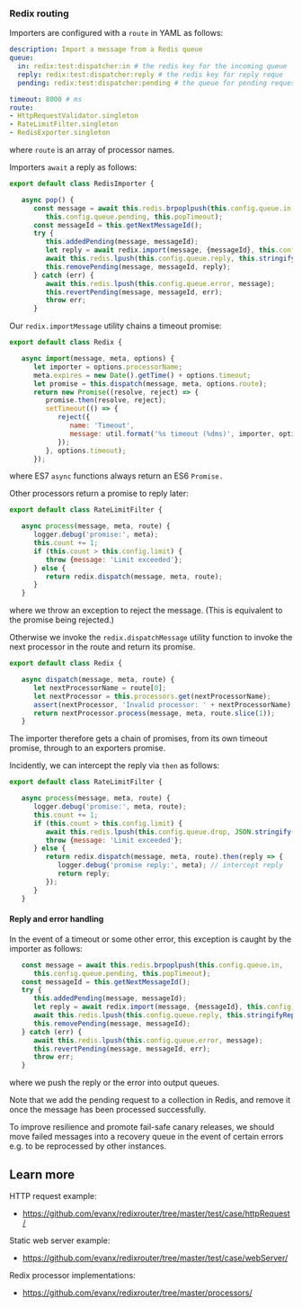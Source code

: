 ### Redix routing

Importers are configured with a `route` in YAML as follows:
```yaml
description: Import a message from a Redis queue
queue:
  in: redix:test:dispatcher:in # the redis key for the incoming queue
  reply: redix:test:dispatcher:reply # the redis key for reply reque
  pending: redix:test:dispatcher:pending # the queue for pending requests

timeout: 8000 # ms
route:
- HttpRequestValidator.singleton
- RateLimitFilter.singleton
- RedisExporter.singleton
```
where `route` is an array of processor names.

Importers `await` a reply as follows:
```javascript
export default class RedisImporter {

   async pop() {
      const message = await this.redis.brpoplpush(this.config.queue.in,
         this.config.queue.pending, this.popTimeout);
      const messageId = this.getNextMessageId();
      try {
         this.addedPending(message, messageId);
         let reply = await redix.import(message, {messageId}, this.config);
         await this.redis.lpush(this.config.queue.reply, this.stringifyReply(reply));
         this.removePending(message, messageId, reply);
      } catch (err) {
         await this.redis.lpush(this.config.queue.error, message);
         this.revertPending(message, messageId, err);
         throw err;
      }
```

Our `redix.importMessage` utility chains a timeout promise:
```javascript
export default class Redix {

   async import(message, meta, options) {
      let importer = options.processorName;
      meta.expires = new Date().getTime() + options.timeout;
      let promise = this.dispatch(message, meta, options.route);
      return new Promise((resolve, reject) => {
         promise.then(resolve, reject);
         setTimeout(() => {
            reject({
               name: 'Timeout',
               message: util.format('%s timeout (%dms)', importer, options.timeout)
            });
         }, options.timeout);
      });
```
where ES7 `async` functions always return an ES6 `Promise.`

Other processors return a promise to reply later:
```javascript
export default class RateLimitFilter {

   async process(message, meta, route) {
      logger.debug('promise:', meta);
      this.count += 1;
      if (this.count > this.config.limit) {
         throw {message: 'Limit exceeded'};
      } else {
         return redix.dispatch(message, meta, route);
      }
   }
```
where we throw an exception to reject the message. (This is equivalent to the promise being rejected.)

Otherwise we invoke the `redix.dispatchMessage` utility function to invoke the next processor in the route and return its promise.

```javascript
export default class Redix {

   async dispatch(message, meta, route) {
      let nextProcessorName = route[0];
      let nextProcessor = this.processors.get(nextProcessorName);
      assert(nextProcessor, 'Invalid processor: ' + nextProcessorName);
      return nextProcessor.process(message, meta, route.slice(1));
   }
```

The importer therefore gets a chain of promises, from its own timeout promise, through to an exporters promise.

Incidently, we can intercept the reply via `then` as follows:

```javascript
export default class RateLimitFilter {

   async process(message, meta, route) {
      logger.debug('promise:', meta, route);
      this.count += 1;
      if (this.count > this.config.limit) {
         await this.redis.lpush(this.config.queue.drop, JSON.stringify(message));
         throw {message: 'Limit exceeded'};
      } else {
         return redix.dispatch(message, meta, route).then(reply => {
            logger.debug('promise reply:', meta); // intercept reply
            return reply;
         });
      }
   }
```

#### Reply and error handling

In the event of a timeout or some other error, this exception is caught by the importer as follows:
```javascript
   const message = await this.redis.brpoplpush(this.config.queue.in,
      this.config.queue.pending, this.popTimeout);
   const messageId = this.getNextMessageId();
   try {
      this.addedPending(message, messageId);
      let reply = await redix.import(message, {messageId}, this.config);
      await this.redis.lpush(this.config.queue.reply, this.stringifyReply(reply));
      this.removePending(message, messageId);
   } catch (err) {
      await this.redis.lpush(this.config.queue.error, message);
      this.revertPending(message, messageId, err);
      throw err;
   }
```
where we push the reply or the error into output queues.


Note that we add the pending request to a collection in Redis, and remove it once the message has been processed successfully.

To improve resilience and promote fail-safe canary releases, we should move failed messages into a recovery queue in the event of certain errors e.g. to be reprocessed by other instances.


## Learn more

HTTP request example:
- https://github.com/evanx/redixrouter/tree/master/test/case/httpRequest/

Static web server example:
- https://github.com/evanx/redixrouter/tree/master/test/case/webServer/

Redix processor implementations:
- https://github.com/evanx/redixrouter/tree/master/processors/
